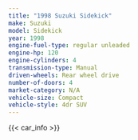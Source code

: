 ```yaml
---
title: "1998 Suzuki Sidekick"
make: Suzuki
model: Sidekick
year: 1998
engine-fuel-type: regular unleaded
engine-hp: 120
engine-cylinders: 4
transmission-type: Manual
driven-wheels: Rear wheel drive
number-of-doors: 4
market-category: N/A
vehicle-size: Compact
vehicle-style: 4dr SUV
---
```


{{< car_info >}}
